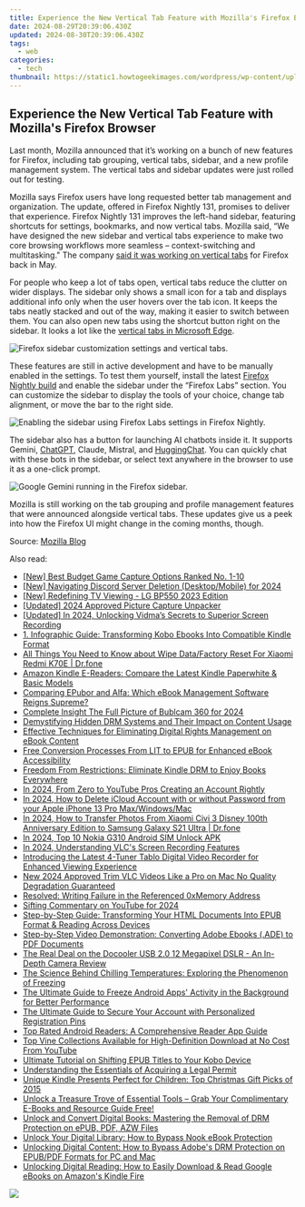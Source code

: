```yaml
---
title: Experience the New Vertical Tab Feature with Mozilla's Firefox Browser
date: 2024-08-29T20:39:06.430Z
updated: 2024-08-30T20:39:06.430Z
tags:
  - web
categories:
  - tech
thumbnail: https://static1.howtogeekimages.com/wordpress/wp-content/uploads/2023/12/firefox-hero.png
---
```


## Experience the New Vertical Tab Feature with Mozilla's Firefox Browser

Last month, Mozilla announced that it’s working on a bunch of new features for Firefox, including tab grouping, vertical tabs, sidebar, and a new profile management system. The vertical tabs and sidebar updates were just rolled out for testing.

 Mozilla says Firefox users have long requested better tab management and organization. The update, offered in Firefox Nightly 131, promises to deliver that experience. Firefox Nightly 131 improves the left-hand sidebar, featuring shortcuts for settings, bookmarks, and now vertical tabs. Mozilla said, “We have designed the new sidebar and vertical tabs experience to make two core browsing workflows more seamless – context-switching and multitasking." The company [said it was working on vertical tabs](https://blog-min.techidaily.com/how-to-remove-iphone-15-pro-max-face-id-by-drfone-ios-unlock-ios-unlock/) for Firefox back in May.

 For people who keep a lot of tabs open, vertical tabs reduce the clutter on wider displays. The sidebar only shows a small icon for a tab and displays additional info only when the user hovers over the tab icon. It keeps the tabs neatly stacked and out of the way, making it easier to switch between them. You can also open new tabs using the shortcut button right on the sidebar. It looks a lot like the [vertical tabs in Microsoft Edge](https://screen-sharing-recording.techidaily.com/updated-top-3-strategies-for-clear-online-interaction-4/).

![Firefox sidebar customization settings and vertical tabs.](https://static1.howtogeekimages.com/wordpress/wp-content/uploads/2024/08/ksnip_20240808-221934.png) 

 These features are still in active development and have to be manually enabled in the settings. To test them yourself, install the latest [Firefox Nightly build](https://www.mozilla.org/en-US/firefox/channel/desktop/) and enable the sidebar under the “Firefox Labs” section. You can customize the sidebar to display the tools of your choice, change tab alignment, or move the bar to the right side.

![Enabling the sidebar using Firefox Labs settings in Firefox Nightly.](https://static1.howtogeekimages.com/wordpress/wp-content/uploads/2024/08/ksnip_20240808-221652.png) 

 The sidebar also has a button for launching AI chatbots inside it. It supports Gemini, [ChatGPT](https://smart-video-editing.techidaily.com/new-how-to-find-free-sites-for-sound-effect-and-add-them-in-final-cut-pro-for-2024/), Claude, Mistral, and [HuggingChat](https://buynow-marvelous.techidaily.com/in-depth-review-why-the-fujitsu-scansnap-ix1400-is-a-game-changer-for-home-office-efficiency-and-smb-productivity/). You can quickly chat with these bots in the sidebar, or select text anywhere in the browser to use it as a one-click prompt.

![Google Gemini running in the Firefox sidebar.](https://static1.howtogeekimages.com/wordpress/wp-content/uploads/2024/08/ksnip_20240808-222830.png) 

 Mozilla is still working on the tab grouping and profile management features that were announced alongside vertical tabs. These updates give us a peek into how the Firefox UI might change in the coming months, though.

 Source: [Mozilla Blog](https://blog.nightly.mozilla.org/2024/08/07/firefox-sidebar-and-vertical-tabs-try-them-out-in-nightly-firefox-labs-131/)

<ins class="adsbygoogle"
     style="display:block"
     data-ad-format="autorelaxed"
     data-ad-client="ca-pub-7571918770474297"
     data-ad-slot="1223367746"></ins>



<ins class="adsbygoogle"
     style="display:block"
     data-ad-client="ca-pub-7571918770474297"
     data-ad-slot="8358498916"
     data-ad-format="auto"
     data-full-width-responsive="true"></ins>

<span class="atpl-alsoreadstyle">Also read:</span>
<div><ul>
<li><a href="https://screen-activity-recording.techidaily.com/new-best-budget-game-capture-options-ranked-no-1-10/"><u>[New] Best Budget Game Capture Options Ranked No. 1-10</u></a></li>
<li><a href="https://discord-videos.techidaily.com/new-navigating-discord-server-deletion-desktopmobile-for-2024/"><u>[New] Navigating Discord Server Deletion (Desktop/Mobile) for 2024</u></a></li>
<li><a href="https://vp-tips.techidaily.com/new-redefining-tv-viewing-lg-bp550-2023-edition/"><u>[New] Redefining TV Viewing - LG BP550 2023 Edition</u></a></li>
<li><a href="https://screen-capture.techidaily.com/updated-2024-approved-picture-capture-unpacker/"><u>[Updated] 2024 Approved  Picture Capture Unpacker</u></a></li>
<li><a href="https://screen-video-capture.techidaily.com/updated-in-2024-unlocking-vidmas-secrets-to-superior-screen-recording/"><u>[Updated] In 2024, Unlocking Vidma’s Secrets to Superior Screen Recording</u></a></li>
<li><a href="https://some-skills.techidaily.com/1-infographic-guide-transforming-kobo-ebooks-into-compatible-kindle-format/"><u>1. Infographic Guide: Transforming Kobo Ebooks Into Compatible Kindle Format</u></a></li>
<li><a href="https://techidaily.com/all-things-you-need-to-know-about-wipe-datafactory-reset-for-xiaomi-redmi-k70e-drfone-by-drfone-reset-android-reset-android/"><u>All Things You Need to Know about Wipe Data/Factory Reset For Xiaomi Redmi K70E | Dr.fone</u></a></li>
<li><a href="https://some-skills.techidaily.com/amazon-kindle-e-readers-compare-the-latest-kindle-paperwhite-and-basic-models/"><u>Amazon Kindle E-Readers: Compare the Latest Kindle Paperwhite & Basic Models</u></a></li>
<li><a href="https://some-skills.techidaily.com/comparing-epubor-and-alfa-which-ebook-management-software-reigns-supreme/"><u>Comparing EPubor and Alfa: Which eBook Management Software Reigns Supreme?</u></a></li>
<li><a href="https://extra-information.techidaily.com/complete-insight-the-full-picture-of-bublcam-360-for-2024/"><u>Complete Insight  The Full Picture of Bublcam 360 for 2024</u></a></li>
<li><a href="https://some-skills.techidaily.com/demystifying-hidden-drm-systems-and-their-impact-on-content-usage/"><u>Demystifying Hidden DRM Systems and Their Impact on Content Usage</u></a></li>
<li><a href="https://some-skills.techidaily.com/effective-techniques-for-eliminating-digital-rights-management-on-ebook-content/"><u>Effective Techniques for Eliminating Digital Rights Management on eBook Content</u></a></li>
<li><a href="https://some-skills.techidaily.com/free-conversion-processes-from-lit-to-epub-for-enhanced-ebook-accessibility/"><u>Free Conversion Processes From LIT to EPUB for Enhanced eBook Accessibility</u></a></li>
<li><a href="https://some-skills.techidaily.com/freedom-from-restrictions-eliminate-kindle-drm-to-enjoy-books-everywhere/"><u>Freedom From Restrictions: Eliminate Kindle DRM to Enjoy Books Everywhere</u></a></li>
<li><a href="https://youtube-data.techidaily.com/24-from-zero-to-youtube-pros-creating-an-account-rightly/"><u>In 2024, From Zero to YouTube Pros  Creating an Account Rightly</u></a></li>
<li><a href="https://activate-lock.techidaily.com/in-2024-how-to-delete-icloud-account-with-or-without-password-from-your-apple-iphone-13-pro-maxwindowsmac-by-drfone-ios/"><u>In 2024, How to Delete iCloud Account with or without Password from your Apple iPhone 13 Pro Max/Windows/Mac</u></a></li>
<li><a href="https://android-transfer.techidaily.com/in-2024-how-to-transfer-photos-from-xiaomi-civi-3-disney-100th-anniversary-edition-to-samsung-galaxy-s21-ultra-drfone-by-drfone-transfer-from-android-transfer-from-android/"><u>In 2024, How to Transfer Photos From Xiaomi Civi 3 Disney 100th Anniversary Edition to Samsung Galaxy S21 Ultra | Dr.fone</u></a></li>
<li><a href="https://sim-unlock.techidaily.com/in-2024-top-10-nokia-g310-android-sim-unlock-apk-by-drfone-android/"><u>In 2024, Top 10 Nokia G310 Android SIM Unlock APK</u></a></li>
<li><a href="https://visual-screen-recording.techidaily.com/in-2024-understanding-vlcs-screen-recording-features/"><u>In 2024, Understanding VLC's Screen Recording Features</u></a></li>
<li><a href="https://media-tips.techidaily.com/introducing-the-latest-4-tuner-tablo-digital-video-recorder-for-enhanced-viewing-experience/"><u>Introducing the Latest 4-Tuner Tablo Digital Video Recorder for Enhanced Viewing Experience</u></a></li>
<li><a href="https://video-creation-software.techidaily.com/new-2024-approved-trim-vlc-videos-like-a-pro-on-mac-no-quality-degradation-guaranteed/"><u>New 2024 Approved Trim VLC Videos Like a Pro on Mac No Quality Degradation Guaranteed</u></a></li>
<li><a href="https://common-error.techidaily.com/resolved-writing-failure-in-the-referenced-0xmemory-address/"><u>Resolved: Writing Failure in the Referenced 0xMemory Address</u></a></li>
<li><a href="https://eaxpv-info.techidaily.com/sifting-commentary-on-youtube-for-2024/"><u>Sifting Commentary on YouTube for 2024</u></a></li>
<li><a href="https://some-skills.techidaily.com/step-by-step-guide-transforming-your-html-documents-into-epub-format-and-reading-across-devices/"><u>Step-by-Step Guide: Transforming Your HTML Documents Into EPUB Format & Reading Across Devices</u></a></li>
<li><a href="https://some-skills.techidaily.com/step-by-step-video-demonstration-converting-adobe-ebooks-ade-to-pdf-documents/"><u>Step-by-Step Video Demonstration: Converting Adobe Ebooks (.ADE) to PDF Documents</u></a></li>
<li><a href="https://buynow-tips.techidaily.com/the-real-deal-on-the-docooler-usb-20-12-megapixel-dslr-an-in-depth-camera-review/"><u>The Real Deal on the Docooler USB 2.0 12 Megapixel DSLR - An In-Depth Camera Review</u></a></li>
<li><a href="https://some-skills.techidaily.com/the-science-behind-chilling-temperatures-exploring-the-phenomenon-of-freezing/"><u>The Science Behind Chilling Temperatures: Exploring the Phenomenon of Freezing</u></a></li>
<li><a href="https://tech-recovery.techidaily.com/the-ultimate-guide-to-freeze-android-apps-activity-in-the-background-for-better-performance/"><u>The Ultimate Guide to Freeze Android Apps' Activity in the Background for Better Performance</u></a></li>
<li><a href="https://some-skills.techidaily.com/the-ultimate-guide-to-secure-your-account-with-personalized-registration-pins/"><u>The Ultimate Guide to Secure Your Account with Personalized Registration Pins</u></a></li>
<li><a href="https://some-skills.techidaily.com/top-rated-android-readers-a-comprehensive-reader-app-guide/"><u>Top Rated Android Readers: A Comprehensive Reader App Guide</u></a></li>
<li><a href="https://tech-revival.techidaily.com/top-vine-collections-available-for-high-definition-download-at-no-cost-from-youtube/"><u>Top Vine Collections Available for High-Definition Download at No Cost From YouTube</u></a></li>
<li><a href="https://some-skills.techidaily.com/ultimate-tutorial-on-shifting-epub-titles-to-your-kobo-device/"><u>Ultimate Tutorial on Shifting EPUB Titles to Your Kobo Device</u></a></li>
<li><a href="https://some-skills.techidaily.com/understanding-the-essentials-of-acquiring-a-legal-permit/"><u>Understanding the Essentials of Acquiring a Legal Permit</u></a></li>
<li><a href="https://some-skills.techidaily.com/unique-kindle-presents-perfect-for-children-top-christmas-gift-picks-of-2015/"><u>Unique Kindle Presents Perfect for Children: Top Christmas Gift Picks of 2015</u></a></li>
<li><a href="https://some-skills.techidaily.com/unlock-a-treasure-trove-of-essential-tools-grab-your-complimentary-e-books-and-resource-guide-free/"><u>Unlock a Treasure Trove of Essential Tools – Grab Your Complimentary E-Books and Resource Guide Free!</u></a></li>
<li><a href="https://some-skills.techidaily.com/unlock-and-convert-digital-books-mastering-the-removal-of-drm-protection-on-epub-pdf-azw-files/"><u>Unlock and Convert Digital Books: Mastering the Removal of DRM Protection on ePUB, PDF, AZW Files</u></a></li>
<li><a href="https://some-skills.techidaily.com/unlock-your-digital-library-how-to-bypass-nook-ebook-protection/"><u>Unlock Your Digital Library: How to Bypass Nook eBook Protection</u></a></li>
<li><a href="https://some-skills.techidaily.com/unlocking-digital-content-how-to-bypass-adobes-drm-protection-on-epubpdf-formats-for-pc-and-mac/"><u>Unlocking Digital Content: How to Bypass Adobe's DRM Protection on EPUB/PDF Formats for PC and Mac</u></a></li>
<li><a href="https://some-skills.techidaily.com/unlocking-digital-reading-how-to-easily-download-and-read-google-ebooks-on-amazons-kindle-fire/"><u>Unlocking Digital Reading: How to Easily Download & Read Google eBooks on Amazon's Kindle Fire</u></a></li>
</ul></div>

<!-- affiliate ads begin -->
<a href="https://store.massmailsoftware.com/order/checkout.php?PRODS=1095219&QTY=1&AFFILIATE=108875&CART=1"><img src="https://secure.avangate.com/images/merchant/dc87c13749315c7217cdc4ac692e704c/banera_for_partners-20_%281%29.jpg" border="0"></a>
<!-- affiliate ads end -->